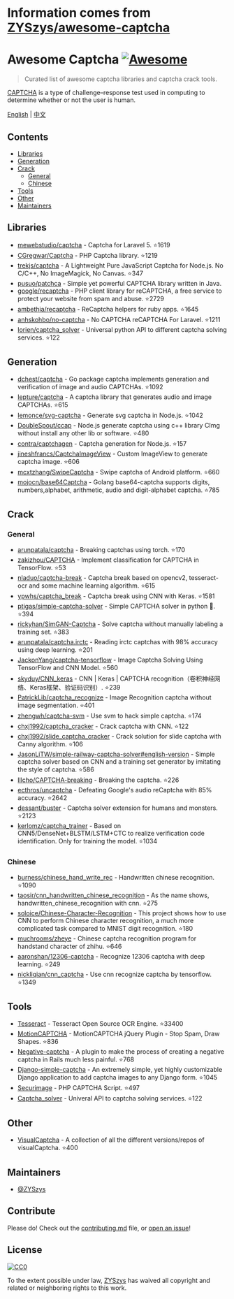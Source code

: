 # Information comes from [ZYSzys/awesome-captcha](https://github.com/ZYSzys/awesome-captcha)
# Awesome Captcha [![Awesome](https://awesome.re/badge.svg)](https://awesome.re)

> Curated list of awesome captcha libraries and captcha crack tools.

[CAPTCHA](https://en.wikipedia.org/wiki/CAPTCHA) is a type of challenge–response test used in computing to determine whether or not the user is human.


[English](README.md) | [中文](README-zh.md)

## Contents

- [Libraries](#libraries)
- [Generation](#generation)
- [Crack](#crack)
  - [General](#general)
  - [Chinese](#chinese)
- [Tools](#tools)
- [Other](#other)
- [Maintainers](#maintainers)


## Libraries

- [mewebstudio/captcha](https://github.com/mewebstudio/captcha) - Captcha for Laravel 5. :star:1619
- [CGregwar/Captcha](https://github.com/Gregwar/Captcha) - PHP Captcha library. :star:1219
- [trekjs/captcha](https://github.com/trekjs/captcha) - A Lightweight Pure JavaScript Captcha for Node.js. No C/C++, No ImageMagick, No Canvas. :star:347
- [pusuo/patchca](https://github.com/pusuo/patchca) - Simple yet powerful CAPTCHA library written in Java.
- [google/recaptcha](https://github.com/google/recaptcha) - PHP client library for reCAPTCHA, a free service to protect your website from spam and abuse. :star:2729
- [ambethia/recaptcha](https://github.com/ambethia/recaptcha) - ReCaptcha helpers for ruby apps. :star:1645
- [anhskohbo/no-captcha](https://github.com/anhskohbo/no-captcha) - No CAPTCHA reCAPTCHA For Laravel. :star:1211
- [lorien/captcha_solver](https://github.com/lorien/captcha_solver) - Universal python API to different captcha solving services. :star:122


## Generation
- [dchest/captcha](https://github.com/dchest/captcha) - Go package captcha implements generation and verification of image and audio CAPTCHAs. :star:1092
- [lepture/captcha](https://github.com/lepture/captcha) - A captcha library that generates audio and image CAPTCHAs. :star:615
- [lemonce/svg-captcha](https://github.com/lemonce/svg-captcha) - Generate svg captcha in Node.js. :star:1042
- [DoubleSpout/ccap](https://github.com/DoubleSpout/ccap) - Node.js generate captcha using c++ library CImg without install any other lib or software. :star:480
- [contra/captchagen](https://github.com/contra/captchagen) - Captcha generation for Node.js. :star:157
- [jineshfrancs/CaptchaImageView](https://github.com/jineshfrancs/CaptchaImageView) - Custom ImageView to generate captcha image. :star:606
- [mcxtzhang/SwipeCaptcha](https://github.com/mcxtzhang/SwipeCaptcha) - Swipe captcha of Android platform. :star:660
- [mojocn/base64Captcha](https://github.com/mojocn/base64Captcha) - Golang base64-captcha supports digits, numbers,alphabet, arithmetic, audio and digit-alphabet captcha. :star:785


## Crack

### General
- [arunpatala/captcha](https://github.com/arunpatala/captcha) - Breaking captchas using torch. :star:170
- [zakizhou/CAPTCHA](https://github.com/zakizhou/CAPTCHA) - Implement classification for CAPTCHA in TensorFlow. :star:53
- [nladuo/captcha-break](https://github.com/nladuo/captcha-break) - Captcha break based on opencv2, tesseract-ocr and some machine learning algorithm. :star:615
- [ypwhs/captcha_break](https://github.com/ypwhs/captcha_break) - Captcha break using CNN with Keras. :star:1581
- [ptigas/simple-captcha-solver](https://github.com/ptigas/simple-captcha-solver) - Simple CAPTCHA solver in python 🐍. :star:394
- [rickyhan/SimGAN-Captcha](https://github.com/rickyhan/SimGAN-Captcha) - Solve captcha without manually labeling a training set. :star:383
- [arunpatala/captcha.irctc](https://github.com/arunpatala/captcha.irctc) - Reading irctc captchas with 98% accuracy using deep learning. :star:201
- [JackonYang/captcha-tensorflow](https://github.com/JackonYang/captcha-tensorflow) - Image Captcha Solving Using TensorFlow and CNN Model. :star:560
- [skyduy/CNN_keras](https://github.com/skyduy/CNN_keras) - CNN | Keras | CAPTCHA recognition（卷积神经网络、Keras框架、验证码识别）. :star:239
- [PatrickLib/captcha_recognize](https://github.com/PatrickLib/captcha_recognize) - Image Recognition captcha without image segmentation. :star:401
- [zhengwh/captcha-svm](https://github.com/zhengwh/captcha-svm) - Use svm to hack simple captcha. :star:174
- [chxj1992/captcha_cracker](https://github.com/chxj1992/captcha_cracker) - Crack captcha with CNN. :star:122
- [chxj1992/slide_captcha_cracker](https://github.com/chxj1992/slide_captcha_cracker) - Crack solution for slide captcha with Canny algorithm. :star:106
- [JasonLiTW/simple-railway-captcha-solver#english-version](https://github.com/JasonLiTW/simple-railway-captcha-solver#english-version) - Simple captcha solver based on CNN and a training set generator by imitating the style of captcha. :star:586
- [lllcho/CAPTCHA-breaking](https://github.com/lllcho/CAPTCHA-breaking) - Breaking the captcha. :star:226
- [ecthros/uncaptcha](https://github.com/ecthros/uncaptcha) - Defeating Google's audio reCaptcha with 85% accuracy. :star:2642
- [dessant/buster](https://github.com/dessant/buster) - Captcha solver extension for humans and monsters. :star:2123
- [kerlomz/captcha_trainer](https://github.com/kerlomz/captcha_trainer) - Based on CNN5/DenseNet+BLSTM/LSTM+CTC to realize verification code identification. Only for training the model. :star:1034

### Chinese
- [burness/chinese_hand_write_rec](https://github.com/burness/tensorflow-101/tree/master/chinese_hand_write_rec/src) - Handwritten chinese recognition. :star:1090
- [taosir/cnn_handwritten_chinese_recognition](https://github.com/taosir/cnn_handwritten_chinese_recognition) - As the name shows, handwritten_chinese_recognition with cnn. :star:275
- [soloice/Chinese-Character-Recognition](https://github.com/soloice/Chinese-Character-Recognition) - This project shows how to use CNN to perform Chinese character recognition, a much more complicated task compared to MNIST digit recognition. :star:180
- [muchrooms/zheye](https://github.com/muchrooms/zheye) - Chinese captcha recognition program for handstand character of zhihu. :star:646
- [aaronshan/12306-captcha](https://github.com/aaronshan/12306-captcha) - Recognize 12306 captcha with deep learning. :star:249
- [nickliqian/cnn_captcha](https://github.com/nickliqian/cnn_captcha) - Use cnn recognize captcha by tensorflow. :star:1349


## Tools

- [Tesseract](https://github.com/tesseract-ocr/tesseract) - Tesseract Open Source OCR Engine. :star:33400
- [MotionCAPTCHA](https://github.com/wjcrowcroft/MotionCAPTCHA) - MotionCAPTCHA jQuery Plugin - Stop Spam, Draw Shapes. :star:836
- [Negative-captcha](https://github.com/subwindow/negative-captcha) - A plugin to make the process of creating a negative captcha in Rails much less painful. :star:768
- [Django-simple-captcha](https://github.com/mbi/django-simple-captcha) - An extremely simple, yet highly customizable Django application to add captcha images to any Django form. :star:1045
- [Securimage](https://github.com/dapphp/securimage) - PHP CAPTCHA Script. :star:497
- [Captcha_solver](https://github.com/lorien/captcha_solver) - Univeral API to captcha solving services. :star:122


## Other

- [VisualCaptcha](https://github.com/emotionLoop/visualCaptcha) - A collection of all the different versions/repos of visualCaptcha. :star:400


## Maintainers

- [@ZYSzys](https://github.com/ZYSzys)


## Contribute

Please do! Check out the [contributing.md](contributing.md) file, or [open an issue](https://github.com/ZYSzys/awesome-captcha/issues/new)!


## License

[![CC0](http://mirrors.creativecommons.org/presskit/buttons/88x31/svg/cc-zero.svg)](https://creativecommons.org/publicdomain/zero/1.0/)

To the extent possible under law, [ZYSzys](https://github.com/ZYSzys) has waived all copyright and related or neighboring rights to this work.


